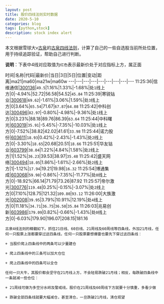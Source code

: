 ```yaml
---
layout: post
title: 股价四线法则实时数据
date: 2020-5-10
categories: blog
tags: [python,stock]
description: stock index alert
---
```



本文根据雪球大v[古泉](https://xueqiu.com/u/7148646888)的[古泉四线法则](https://xueqiu.com/7148646888/130498192)，计算了自己的一些自选股当前所处位置，用于持续追踪验证，帮助自己进行判断。

**说明**：下表中4线对应取值为`红色`表示最新价处于对应指标上方，属正面

时间|名称|代码|最新价|当日|3日|5日|位置|变动|距离|ma21|ma60|ma21w|ma60w
---|---|---|---|---|---|---|---|---
11:25:36|信维通信|[300136](https://xueqiu.com/S/SZ300136)|`49.5`|1.16%|1.33%|-1.68%|处`1`线上方|0|-4.94%|52.72|56.58|54.52|`45.84`
11:25:39|寒锐钴业|[300618](https://xueqiu.com/S/SZ300618)|`69.62`|-1.61%|3.06%|1.59%|处`3`线上方|0|3.64%|`65.54`|71.67|`67.87`|`64.08`
11:25:42|中科创达|[300496](https://xueqiu.com/S/SZ300496)|`82.97`|-0.80%|-4.98%|-9.36%|处`1`线上方|0|3.23%|88.18|89.76|86.39|`63.64`
11:25:44|中科曙光|[603019](https://xueqiu.com/S/SH603019)|`35.91`|-5.45%|-7.35%|-10.03%|处`1`线上方|0|-7.52%|38.82|42.02|41.61|`33.98`
11:25:44|诺力股份|[603611](https://xueqiu.com/S/SH603611)|`18.93`|0.42%|-2.43%|-1.43%|处`2`线上方|0|-3.30%|`18.65`|20.68|20.51|`18.66`
11:25:51|华友钴业|[603799](https://xueqiu.com/S/SH603799)|`38.04`|1.22%|4.84%|1.58%|处`2`线上方|1|1.52%|`36.23`|39.53|38.97|`35.48`
11:25:42|盛天网络|[300494](https://xueqiu.com/S/SZ300494)|`18.05`|1.86%|-1.61%|-2.66%|处`2`线上方|1|-1.12%|`17.94`|19.21|19.98|`16.32`
11:25:54|博通集成|[603068](https://xueqiu.com/S/SH603068)|`59.98`|-0.86%|-7.35%|-11.77%|处`0`线上方|0|-18.92%|66.14|71.79|73.26|87.92
11:25:57|帝尔激光|[300776](https://xueqiu.com/S/SZ300776)|`119.48`|0.25%|-0.15%|-3.07%|处`2`线上方|0|7.10%|128.75|121.32|`109.80`|`93.12`
11:26:00|大族激光|[002008](https://xueqiu.com/S/SZ002008)|`39.95`|3.79%|10.91%|12.19%|处`4`线上方|0|11.18%|`34.71`|`36.75`|`36.50`|`35.84`
11:26:03|兆易创新|[603986](https://xueqiu.com/S/SH603986)|`179.09`|0.82%|-0.66%|-1.43%|处`0`线上方|0|-6.03%|179.90|196.07|208.15|181.16

```
古泉4线法则的精髓如下。抓住21日线、60日线、21周线及60周线等四条线，外加21月线，任何一只股票上涨都要穿过这四条线，任何一只股票要想爆雷也要先下穿过这四条线：

+ 当股价爬上四条线中的两条可以少量建仓

+ 爬上四条线中的三条可以加大仓位

+ 爬上四条线中的四条可以全仓

任何一只大牛，其股价都会坚守在21月线上方，不会轻易跌破21月线；相反，每跌破四条线中一条就减一些仓位：

+ 21周线可做为多空分水岭及警戒线，股价在21周线及60周线下方就要十分慎重，多看少做

+ 跌破全部四条线就要大幅减仓，甚至清仓，一旦跌破21月线，清仓观望
```